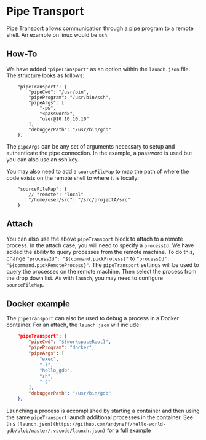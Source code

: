 # Pipe Transport
Pipe Transport allows communication through a pipe program to a remote shell. An example on linux would be `ssh`.

## How-To
We have added `"pipeTransport"` as an option within the `launch.json` file. The structure looks as follows:
```
    "pipeTransport": {
        "pipeCwd": "/usr/bin",
        "pipeProgram": "/usr/bin/ssh",
        "pipeArgs": [
            "-pw",
            "<password>",
            "user@10.10.10.10"
        ],
        "debuggerPath": "/usr/bin/gdb"
    },
```
The `pipeArgs` can be any set of arguments necessary to setup and authenticate the pipe connection. In the example, a password is used but you can also use an ssh key.

You may also need to add a `sourceFileMap` to map the path of where the code exists on the remote shell to where it is locally:
```
    "sourceFileMap": {
        // "remote": "local"
        "/home/user/src": "/src/projectA/src"
    }
```

## Attach
You can also use the above `pipeTransport` block to attach to a remote process. In the attach case, you will need to specify a `processId`. We have added the ability to query processes from the remote machine. To do this, change `"processId": "${command.pickProcess}"` to `"processId": "${command.pickRemoteProcess}"`. The `pipeTransport` settings will be used to query the processes on the remote machine. Then select the process from the drop down list. As with `launch`, you may need to configure `sourceFileMap`. 

## Docker example

The `pipeTransport` can also be used to debug a process in a Docker container. For an attach, the `launch.json` will include:

```json
    "pipeTransport": {
        "pipeCwd": "${workspaceRoot}",
        "pipeProgram": "docker",
        "pipeArgs": [
            "exec", 
            "-i", 
            "hello_gdb", 
            "sh",
            "-c"
        ],
        "debuggerPath": "/usr/bin/gdb"
    },
```

Launching a process is accomplished by starting a container and then using the same `pipeTransport` launch additional processes in the container. See this `[launch.json](https://github.com/andyneff/hello-world-gdb/blob/master/.vscode/launch.json)` for a [full example](https://github.com/andyneff/hello-world-gdb/)